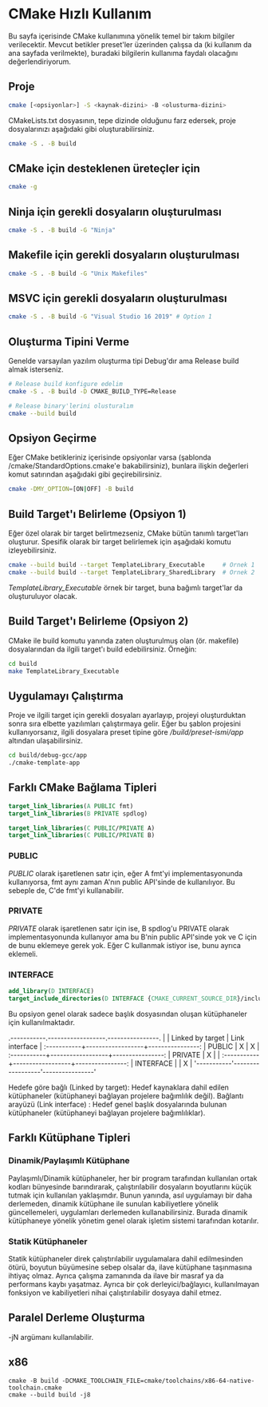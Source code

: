 # CMake Hızlı Kullanım
Bu sayfa içerisinde CMake kullanımına yönelik temel bir takım bilgiler verilecektir.
Mevcut betikler preset'ler üzerinden çalışsa da (ki kullanım da ana sayfada verilmekte), buradaki bilgilerin kullanıma faydalı olacağını değerlendiriyorum.

## Proje 

```bash
cmake [<opsiyonlar>] -S <kaynak-dizini> -B <olusturma-dizini>
```

CMakeLists.txt dosyasının, tepe dizinde olduğunu farz edersek, proje dosyalarınızı aşağıdaki gibi oluşturabilirsiniz.

```bash
cmake -S . -B build
```
## CMake için desteklenen üreteçler için

```bash
cmake -g
```
## Ninja için gerekli dosyaların oluşturulması

```bash
cmake -S . -B build -G "Ninja"
```

## Makefile için gerekli dosyaların oluşturulması

```bash
cmake -S . -B build -G "Unix Makefiles"
```

## MSVC için gerekli dosyaların oluşturulması

```bash
cmake -S . -B build -G "Visual Studio 16 2019" # Option 1
```

## Oluşturma Tipini Verme

Genelde varsayılan yazılım oluşturma tipi Debug'dır ama Release build almak isterseniz.

```bash
# Release build konfigure edelim
cmake -S . -B build -D CMAKE_BUILD_TYPE=Release

# Release binary'lerini olusturalım
cmake --build build
```

## Opsiyon Geçirme

Eğer CMake betikleriniz içerisinde opsiyonlar varsa (şablonda /cmake/StandardOptions.cmake'e bakabilirsiniz), bunlara ilişkin değerleri komut satırından aşağıdaki gibi geçirebilirsiniz.

```bash
cmake -DMY_OPTION=[ON|OFF] -B build
```

## Build Target'ı Belirleme (Opsiyon 1)

Eğer özel olarak bir target belirtmezseniz, CMake bütün tanımlı target'ları oluşturur.
Spesifik olarak bir target belirlemek için aşağıdaki komutu izleyebilirsiniz.

```bash
cmake --build build --target TemplateLibrary_Executable     # Ornek 1
cmake --build build --target TemplateLibrary_SharedLibrary  # Ornek 2
```

*TemplateLibrary_Executable* örnek bir target, buna bağımlı target'lar da oluşturuluyor olacak.

## Build Target'ı Belirleme (Opsiyon 2)

CMake ile build komutu yanında zaten oluşturulmuş olan (ör. makefile) dosyalarından da ilgili target'ı build edebilirsiniz. Örneğin:

```bash
cd build
make TemplateLibrary_Executable
```

## Uygulamayı Çalıştırma

Proje ve ilgili target için gerekli dosyaları ayarlayıp, projeyi oluşturduktan sonra sıra elbette yazılımları çalıştırmaya gelir. 
Eğer bu şablon projesini kullanıyorsanız, ilgili dosyalara preset tipine göre */build/preset-ismi/app* altından ulaşabilirsiniz.

```bash
cd build/debug-gcc/app
./cmake-template-app
```

## Farklı CMake Bağlama Tipleri

```cmake
target_link_libraries(A PUBLIC fmt)
target_link_libraries(B PRIVATE spdlog)
```

```cmake
target_link_libraries(C PUBLIC/PRIVATE A)
target_link_libraries(C PUBLIC/PRIVATE B)
```


### PUBLIC

*PUBLIC* olarak işaretlenen satır için, eğer A fmt'yi implementasyonunda kullanıyorsa, fmt aynı zaman A'nın public API'sinde de kullanılıyor. Bu sebeple de, C'de fmt'yi kullanabilir.

### PRIVATE

*PRIVATE* olarak işaretlenen satır için ise, B spdlog'u PRIVATE olarak implementasyonunda kullanıyor ama bu B'nin public API'sinde yok ve C için de bunu eklemeye gerek yok. Eğer C kullanmak istiyor ise, bunu ayrıca eklemeli.

### INTERFACE

```cmake
add_library(D INTERFACE)
target_include_directories(D INTERFACE {CMAKE_CURRENT_SOURCE_DIR}/include)
```

Bu opsiyon genel olarak sadece başlık dosyasından oluşan kütüphaneler için kullanılmaktadır.

.-----------.------------------.----------------.
|           | Linked by target | Link interface |
:-----------+------------------+----------------:
| PUBLIC    |        X         |        X       |
:-----------+------------------+----------------:
| PRIVATE   |        X         |                |
:-----------+------------------+----------------:
| INTERFACE |                  |        X       |
'-----------'------------------'----------------'

Hedefe göre bağlı (Linked by target): Hedef kaynaklara dahil edilen kütüphaneler (kütüphaneyi bağlayan projelere bağımlılık değil).
Bağlantı arayüzü (Link interface)   : Hedef genel başlık dosyalarında bulunan kütüphaneler (kütüphaneyi bağlayan projelere bağımlılıklar).

## Farklı Kütüphane Tipleri

### Dinamik/Paylaşımlı Kütüphane

Paylaşımlı/Dinamik kütüphaneler, her bir program tarafından kullanılan ortak kodları bünyesinde barındırarak, çalıştırılabilir dosyaların boyutlarını küçük tutmak için kullanılan yaklaşımdır. 
Bunun yanında, asıl uygulamayı bir daha derlemeden, dinamik kütüphane ile sunulan kabiliyetlere yönelik güncellemeleri, uygulamları derlemeden kullanabilirsiniz.
Burada dinamik kütüphaneye yönelik yönetim genel olarak işletim sistemi tarafından kotarılır.

### Statik Kütüphaneler

Statik kütüphaneler direk çalıştırılabilir uygulamalara dahil edilmesinden ötürü, boyutun büyümesine sebep olsalar da, ilave kütüphane taşınmasına ihtiyaç olmaz. Ayrıca çalışma zamanında da ilave bir masraf ya da performans kaybı yaşatmaz. Ayrıca bir çok derleyici/bağlayıcı, kullanılmayan fonksiyon ve kabiliyetleri nihai çalıştırılabilir dosyaya dahil etmez.

## Paralel Derleme Oluşturma

-jN argümanı kullanılabilir.

## x86 

```shell
cmake -B build -DCMAKE_TOOLCHAIN_FILE=cmake/toolchains/x86-64-native-toolchain.cmake
cmake --build build -j8
```
